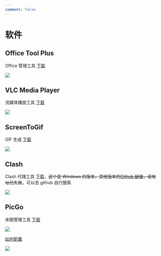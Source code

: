 ```yaml
---
comment: false
---
```


# 软件

## Office Tool Plus

Office 管理工具
[下载](https://otp.landian.vip/zh-cn/download.html)

<Image src="https://raw.githubusercontent.com/Lazydd/images/main/202410281022426.png" />

## VLC Media Player

流媒体播放工具
[下载](http://www.videolan.org)

<Image src="https://raw.githubusercontent.com/Lazydd/images/main/202410281023739.png" />

## ScreenToGif

GIF 生成
[下载](https://www.screentogif.com)

<Image src="https://raw.githubusercontent.com/Lazydd/images/main/202410281023636.png" />

## Clash

Clash 代理工具
[下载](https://github.com/Fndroid/clash_for_windows_pkg/releases)，~~这个是 Windows 的版本，其他版本的[Github 链接](https://github.com/Dreamacro/clash)，该地址已失效~~，可以去 github 自行搜索

<Image src="https://raw.githubusercontent.com/Lazydd/images/main/202412131610582.webp" />

## PicGo

床图管理工具
[下载](https://molunerfinn.com/PicGo)

<Image src="https://raw.githubusercontent.com/Lazydd/images/main/202505211708847.webp" />

[如何配置](https://picgo.github.io/PicGo-Doc/zh/guide/config.html#github%E5%9B%BE%E5%BA%8A)

<Image src="https://raw.githubusercontent.com/Lazydd/images/main/202505211712590.webp" />
